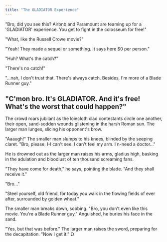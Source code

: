 ```yaml
---
title: "The GLADIATOR Experience"
---
```

"Bro, did you see this? Airbnb and Paramount are teaming up for a 'GLADIATOR' experience. You get to fight in the colosseum for free!"

"What, like the Russell Crowe movie?"

"Yeah! They made a sequel or something. It says here $0 per person."

"Huh? What's the catch?"

"There's no catch!"

"...nah, I don't trust that. There's always catch. Besides, I'm more of a Blade Runner guy."

"C'mon bro. It's GLADIATOR. And it's free! What's the worst that could happen?"
---
The crowd roars jubilant as the loincloth clad contestants circle one another, their open, sand-sodden wounds glistening in the harsh Roman sun. The larger man lunges, slicing his opponent's brow.

"Aaaugh!" The smaller man slumps to his knees, blinded by the seeping claret. "Bro, please. I-I can't see. I can't feel my arm. I n-need a doctor..."

He is drowned out as the larger man raises his arms, gladius high, basking in the adulation and bloodlust of ten thousand screaming fans.

"They have come for death," he says, pointing the blade. "And they shall receive it."

"Bro..."

"Steel yourself, old friend, for today you walk in the flowing fields of ever after, surrounded by golden wheat."

The smaller man breaks down, sobbing. "Bro, you don't even like this movie. You're a Blade Runner guy." Anguished, he buries his face in the sand.

"Yes, but that was before." The larger man raises the sword, preparing for the decapitation. "Now I get it." Ω